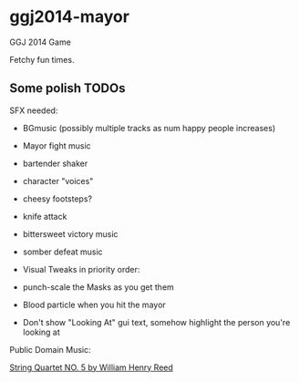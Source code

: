 ggj2014-mayor
=============

GGJ 2014 Game

Fetchy fun times.

Some polish TODOs
-----------------

SFX needed:

- BGmusic (possibly multiple tracks as num happy people increases)
- Mayor fight music
- bartender shaker
- character "voices"
- cheesy footsteps?
- knife attack
- bittersweet victory music
- somber defeat music

- Visual Tweaks in priority order:
- punch-scale the Masks as you get them
- Blood particle when you hit the mayor
- Don't show "Looking At" gui text, somehow highlight the person you're looking at


Public Domain Music:

[String Quartet NO. 5 by William Henry Reed](http://imslp.org/wiki/String_Quartet_No.5_(Reed,_William_Henry,_%22Billy%22)#IMSLP311942)